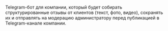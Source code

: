 Telegram-бот для компании, который будет собирать структурированные отзывы от клиентов (текст, фото, видео),
сохранять их и отправлять на модерацию администратору перед публикацией в Telegram-канале компании.